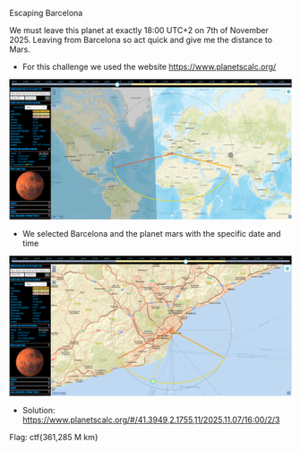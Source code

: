 Escaping Barcelona

We must leave this planet at exactly 18:00 UTC+2 on 7th of November 2025. Leaving from Barcelona so act quick and give me the distance to Mars.

- For this challenge we used the website https://www.planetscalc.org/

![planetcalc](https://github.com/TedyonGit/AC-UPT-ControluDeCalitate-WriteUps/blob/main/Escaping%20Barcelona/planetcalc.png)
- We selected Barcelona and the planet mars with the specific date and time

![planetcalc-solve](https://github.com/TedyonGit/AC-UPT-ControluDeCalitate-WriteUps/blob/main/Escaping%20Barcelona/planetcalc-solve.png)


- Solution: https://www.planetscalc.org/#/41.3949,2.1755,11/2025.11.07/16:00/2/3

Flag: ctf{361,285 M km}
